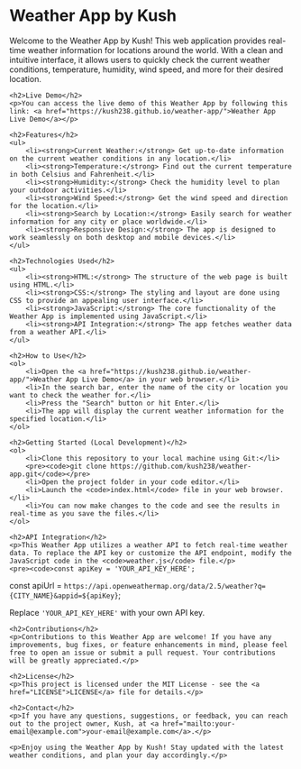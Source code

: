 # Weather App by Kush

 <p>Welcome to the Weather App by Kush! This web application provides real-time weather information for locations around the world. With a clean and intuitive interface, it allows users to quickly check the current weather conditions, temperature, humidity, wind speed, and more for their desired location.</p>

    <h2>Live Demo</h2>
    <p>You can access the live demo of this Weather App by following this link: <a href="https://kush238.github.io/weather-app/">Weather App Live Demo</a></p>

    <h2>Features</h2>
    <ul>
        <li><strong>Current Weather:</strong> Get up-to-date information on the current weather conditions in any location.</li>
        <li><strong>Temperature:</strong> Find out the current temperature in both Celsius and Fahrenheit.</li>
        <li><strong>Humidity:</strong> Check the humidity level to plan your outdoor activities.</li>
        <li><strong>Wind Speed:</strong> Get the wind speed and direction for the location.</li>
        <li><strong>Search by Location:</strong> Easily search for weather information for any city or place worldwide.</li>
        <li><strong>Responsive Design:</strong> The app is designed to work seamlessly on both desktop and mobile devices.</li>
    </ul>

    <h2>Technologies Used</h2>
    <ul>
        <li><strong>HTML:</strong> The structure of the web page is built using HTML.</li>
        <li><strong>CSS:</strong> The styling and layout are done using CSS to provide an appealing user interface.</li>
        <li><strong>JavaScript:</strong> The core functionality of the Weather App is implemented using JavaScript.</li>
        <li><strong>API Integration:</strong> The app fetches weather data from a weather API.</li>
    </ul>

    <h2>How to Use</h2>
    <ol>
        <li>Open the <a href="https://kush238.github.io/weather-app/">Weather App Live Demo</a> in your web browser.</li>
        <li>In the search bar, enter the name of the city or location you want to check the weather for.</li>
        <li>Press the "Search" button or hit Enter.</li>
        <li>The app will display the current weather information for the specified location.</li>
    </ol>

    <h2>Getting Started (Local Development)</h2>
    <ol>
        <li>Clone this repository to your local machine using Git:</li>
        <pre><code>git clone https://github.com/kush238/weather-app.git</code></pre>
        <li>Open the project folder in your code editor.</li>
        <li>Launch the <code>index.html</code> file in your web browser.</li>
        <li>You can now make changes to the code and see the results in real-time as you save the files.</li>
    </ol>

    <h2>API Integration</h2>
    <p>This Weather App utilizes a weather API to fetch real-time weather data. To replace the API key or customize the API endpoint, modify the JavaScript code in the <code>weather.js</code> file.</p>
    <pre><code>const apiKey = 'YOUR_API_KEY_HERE';

const apiUrl = `https://api.openweathermap.org/data/2.5/weather?q={CITY_NAME}&appid=${apiKey}`;
</code></pre>

<p>Replace <code>'YOUR_API_KEY_HERE'</code> with your own API key.</p>

    <h2>Contributions</h2>
    <p>Contributions to this Weather App are welcome! If you have any improvements, bug fixes, or feature enhancements in mind, please feel free to open an issue or submit a pull request. Your contributions will be greatly appreciated.</p>

    <h2>License</h2>
    <p>This project is licensed under the MIT License - see the <a href="LICENSE">LICENSE</a> file for details.</p>

    <h2>Contact</h2>
    <p>If you have any questions, suggestions, or feedback, you can reach out to the project owner, Kush, at <a href="mailto:your-email@example.com">your-email@example.com</a>.</p>

    <p>Enjoy using the Weather App by Kush! Stay updated with the latest weather conditions, and plan your day accordingly.</p>
